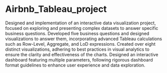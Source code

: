 # Airbnb_Tableau_project
Designed and implementation of an interactive data visualization project, focused on exploring and presenting complex datasets to answer specific business questions.
Developed five business questions and designed visualizations to answer them, incorporating advanced Tableau calculations such
as Row-Level, Aggregate, and LoD expressions.
Created over eight distinct visualizations, adhering to best practices in visual analytics to ensure the clarity and effectiveness of the
charts.
Designed an interactive dashboard featuring multiple parameters, following rigorous dashboard format guidelines to enhance user
experience and data exploration.
